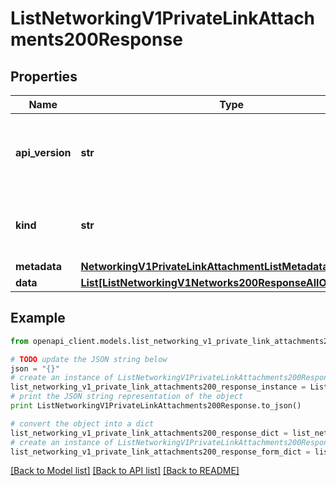 # ListNetworkingV1PrivateLinkAttachments200Response


## Properties
Name | Type | Description | Notes
------------ | ------------- | ------------- | -------------
**api_version** | **str** | APIVersion defines the schema version of this representation of a resource. | [readonly] 
**kind** | **str** | Kind defines the object this REST resource represents. | [readonly] 
**metadata** | [**NetworkingV1PrivateLinkAttachmentListMetadata**](NetworkingV1PrivateLinkAttachmentListMetadata.md) |  | 
**data** | [**List[ListNetworkingV1Networks200ResponseAllOfDataInner]**](ListNetworkingV1Networks200ResponseAllOfDataInner.md) |  | 

## Example

```python
from openapi_client.models.list_networking_v1_private_link_attachments200_response import ListNetworkingV1PrivateLinkAttachments200Response

# TODO update the JSON string below
json = "{}"
# create an instance of ListNetworkingV1PrivateLinkAttachments200Response from a JSON string
list_networking_v1_private_link_attachments200_response_instance = ListNetworkingV1PrivateLinkAttachments200Response.from_json(json)
# print the JSON string representation of the object
print ListNetworkingV1PrivateLinkAttachments200Response.to_json()

# convert the object into a dict
list_networking_v1_private_link_attachments200_response_dict = list_networking_v1_private_link_attachments200_response_instance.to_dict()
# create an instance of ListNetworkingV1PrivateLinkAttachments200Response from a dict
list_networking_v1_private_link_attachments200_response_form_dict = list_networking_v1_private_link_attachments200_response.from_dict(list_networking_v1_private_link_attachments200_response_dict)
```
[[Back to Model list]](../ccloud/README.md#documentation-for-models) [[Back to API list]](../ccloud/README.md#documentation-for-api-endpoints) [[Back to README]](../ccloud/README.md)


